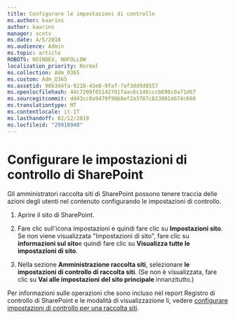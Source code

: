 ```yaml
---
title: Configurare le impostazioni di controllo
ms.author: kaarins
author: kaarins
manager: scotv
ms.date: 4/5/2018
ms.audience: Admin
ms.topic: article
ROBOTS: NOINDEX, NOFOLLOW
localization_priority: Normal
ms.collection: Adm_O365
ms.custom: Adm_O365
ms.assetid: 98b3d4fa-9210-43e8-9faf-7af3dd9d8557
ms.openlocfilehash: 44c7209f651427017aac6c146cccb698c0a71d67
ms.sourcegitcommit: dd43cc0a9470f98b8ef2a3787c823801d674c666
ms.translationtype: MT
ms.contentlocale: it-IT
ms.lasthandoff: 02/12/2019
ms.locfileid: "29918940"
---
```

# <a name="configure-sharepoint-audit-settings"></a>Configurare le impostazioni di controllo di SharePoint

Gli amministratori raccolta siti di SharePoint possono tenere traccia delle azioni degli utenti nel contenuto configurando le impostazioni di controllo.
  
1. Aprire il sito di SharePoint.
    
2. Fare clic sull'icona impostazioni e quindi fare clic su **Impostazioni sito**. Se non viene visualizzata "Impostazioni di sito", fare clic su **informazioni sul sito**e quindi fare clic su **Visualizza tutte le impostazioni di sito**.
    
3. Nella sezione **Amministrazione raccolta siti**, selezionare **le impostazioni di controllo di raccolta siti**. (Se non è visualizzata, fare clic su **Vai alle impostazioni del sito principale** innanzitutto.) 
    
Per informazioni sulle operazioni che sono incluso nel report Registro di controllo di SharePoint e le modalità di visualizzazione li, vedere [configurare impostazioni di controllo per una raccolta siti](https://go.microsoft.com/fwlink/?linkid=404050).
  

